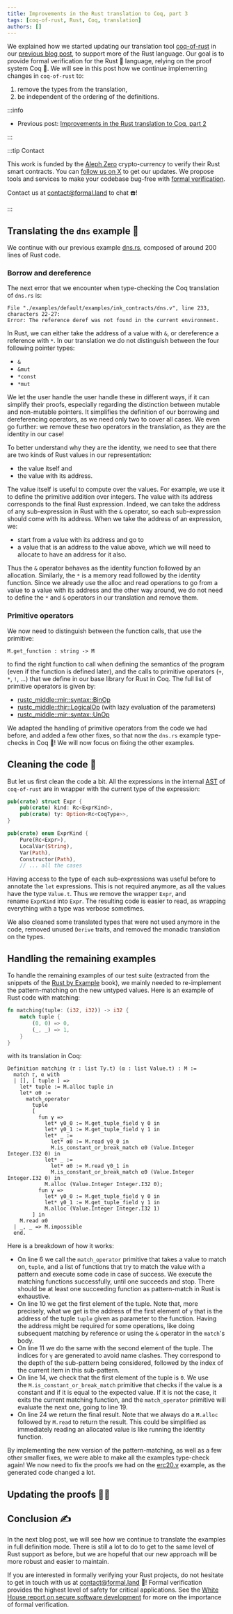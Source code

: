 ```yaml
---
title: Improvements in the Rust translation to Coq, part 3
tags: [coq-of-rust, Rust, Coq, translation]
authors: []
---
```


We explained how we started updating our translation tool [coq-of-rust](https://github.com/formal-land/coq-of-rust) in our [previous blog post](/blog/2024/03/08/improvements-rust-translation-part-2), to support more of the Rust language. Our goal is to provide formal verification for the Rust&nbsp;🦀 language, relying on the proof system Coq&nbsp;🐓. We will see in this post how we continue implementing changes in&nbsp;`coq-of-rust` to:

1. remove the types from the translation,
2. be independent of the ordering of the definitions.

<!-- truncate -->

:::info

- Previous post: [Improvements in the Rust translation to Coq, part 2](/blog/2024/03/08/improvements-rust-translation-part-2)

:::

:::tip Contact

This work is funded by the [Aleph Zero](https://alephzero.org/) crypto-currency to verify their Rust smart contracts. You can [follow us on X](https://twitter.com/LandFoobar) to get our updates. We propose tools and services to make your codebase bug-free with [formal verification](https://en.wikipedia.org/wiki/Formal_verification).

Contact us at&nbsp;[&#099;&#111;&#110;&#116;&#097;&#099;&#116;&#064;formal&#046;&#108;&#097;&#110;&#100;](mailto:contact@formal.land) to chat&nbsp;☎️!

:::

## Translating the `dns` example&nbsp;🚀

We continue with our previous example [dns.rs](https://github.com/formal-land/coq-of-rust/blob/main/examples/ink_contracts/dns.rs), composed of around 200 lines of Rust code.

### Borrow and dereference

The next error that we encounter when type-checking the Coq translation of `dns.rs` is:

```
File "./examples/default/examples/ink_contracts/dns.v", line 233, characters 22-27:
Error: The reference deref was not found in the current environment.
```

In Rust, we can either take the address of a value with&nbsp;`&`, or dereference a reference with&nbsp;`*`. In our translation we do not distinguish between the four following pointer types:

- `&`
- `&mut`
- `*const`
- `*mut`

We let the user handle the user handle these in different ways, if it can simplify their proofs, especially regarding the distinction between mutable and non-mutable pointers. It simplifies the definition of our borrowing and dereferencing operators, as we need only two to cover all cases. We even go further: we remove these two operators in the translation, as they are the identity in our case!

To better understand why they are the identity, we need to see that there are two kinds of Rust values in our representation:

- the value itself and
- the value with its address.

The value itself is useful to compute over the values. For example, we use it to define the primitive addition over integers. The value with its address corresponds to the final Rust expression. Indeed, we can take the address of any sub-expression in Rust with the&nbsp;`&` operator, so each sub-expression should come with its address. When we take the address of an expression, we:

- start from a value with its address and go to
- a value that is an address to the value above, which we will need to allocate to have an address for it also.

Thus the&nbsp;`&` operator behaves as the identity function followed by an allocation. Similarly, the&nbsp;`*` is a memory read followed by the identity function. Since we already use the alloc and read operations to go from a value to a value with its address and the other way around, we do not need to define the&nbsp;`*` and&nbsp;`&` operators in our translation and remove them.

### Primitive operators

We now need to distinguish between the function calls, that use the primitive:

```coq
M.get_function : string -> M
```

to find the right function to call when defining the semantics of the program (even if the function is defined later), and the calls to primitive operators (`+`, `*`, `!`, ...) that we define in our base library for Rust in Coq. The full list of primitive operators is given by:

- [rustc_middle::mir::syntax::BinOp](https://doc.rust-lang.org/beta/nightly-rustc/rustc_middle/mir/syntax/enum.BinOp.html)
- [rustc_middle::thir::LogicalOp](https://doc.rust-lang.org/beta/nightly-rustc/rustc_middle/thir/enum.LogicalOp.html) (with lazy evaluation of the parameters)
- [rustc_middle::mir::syntax::UnOp](https://doc.rust-lang.org/beta/nightly-rustc/rustc_middle/mir/syntax/enum.UnOp.html)

We adapted the handling of primitive operators from the code we had before, and added a few other fixes, so that now the `dns.rs` example type-checks in Coq&nbsp;🎊! We will now focus on fixing the other examples.

## Cleaning the code&nbsp;🧼

But let us first clean the code a bit. All the expressions in the internal [AST](https://en.wikipedia.org/wiki/Abstract_syntax_tree) of `coq-of-rust` are in wrapper with the current type of the expression:

```rust
pub(crate) struct Expr {
    pub(crate) kind: Rc<ExprKind>,
    pub(crate) ty: Option<Rc<CoqType>>,
}

pub(crate) enum ExprKind {
    Pure(Rc<Expr>),
    LocalVar(String),
    Var(Path),
    Constructor(Path),
    // ... all the cases
```

Having access to the type of each sub-expressions was useful before to annotate the&nbsp;`let` expressions. This is not required anymore, as all the values have the type&nbsp;`Value.t`. Thus we remove the wrapper&nbsp;`Expr`, and rename&nbsp;`ExprKind` into&nbsp;`Expr`. The resulting code is easier to read, as wrapping everything with a type was verbose sometimes.

We also cleaned some translated types that were not used anymore in the code, removed unused `Derive` traits, and removed the monadic translation on the types.

## Handling the remaining examples

To handle the remaining examples of our test suite (extracted from the snippets of the [Rust by Example](https://doc.rust-lang.org/rust-by-example/) book), we mainly needed to re-implement the pattern-matching on the new untyped values. Here is an example of Rust code with matching:

```rust
fn matching(tuple: (i32, i32)) -> i32 {
    match tuple {
        (0, 0) => 0,
        (_, _) => 1,
    }
}
```

with its translation in Coq:

```coq showLineNumbers
Definition matching (𝜏 : list Ty.t) (α : list Value.t) : M :=
  match 𝜏, α with
  | [], [ tuple ] =>
    let* tuple := M.alloc tuple in
    let* α0 :=
      match_operator
        tuple
        [
          fun γ =>
            let* γ0_0 := M.get_tuple_field γ 0 in
            let* γ0_1 := M.get_tuple_field γ 1 in
            let* _ :=
              let* α0 := M.read γ0_0 in
              M.is_constant_or_break_match α0 (Value.Integer Integer.I32 0) in
            let* _ :=
              let* α0 := M.read γ0_1 in
              M.is_constant_or_break_match α0 (Value.Integer Integer.I32 0) in
            M.alloc (Value.Integer Integer.I32 0);
          fun γ =>
            let* γ0_0 := M.get_tuple_field γ 0 in
            let* γ0_1 := M.get_tuple_field γ 1 in
            M.alloc (Value.Integer Integer.I32 1)
        ] in
    M.read α0
  | _, _ => M.impossible
  end.
```

Here is a breakdown of how it works:

- On line 6 we call the&nbsp;`match_operator` primitive that takes a value to match on,&nbsp;`tuple`, and a list of functions that try to match the value with a pattern and execute some code in case of success. We execute the matching functions successfully, until one succeeds and stop. There should be at least one succeeding function as pattern-match in Rust is exhaustive.
- On line 10 we get the first element of the tuple. Note that, more precisely, what we get is the address of the first element of&nbsp;`γ` that is the address of the tuple&nbsp;`tuple` given as parameter to the function. Having the address might be required for some operations, like doing subsequent matching by reference or using the&nbsp;`&` operator in the&nbsp;`match`'s body.
- On line 11 we do the same with the second element of the tuple. The indices for&nbsp;`γ` are generated to avoid name clashes. They correspond to the depth of the sub-pattern being considered, followed by the index of the current item in this sub-pattern.
- On line 14, we check that the first element of the tuple is&nbsp;`0`. We use the&nbsp;`M.is_constant_or_break_match` primitive that checks if the value is a constant and if it is equal to the expected value. If it is not the case, it exits the current matching function, and the&nbsp;`match_operator` primitive will evaluate the next one, going to line 19.
- On line 24 we return the final result. Note that we always do a&nbsp;`M.alloc` followed by&nbsp;`M.read` to return the result. This could be simplified as immediately reading an allocated value is like running the identity function.

By implementing the new version of the pattern-matching, as well as a few other smaller fixes, we were able to make all the examples type-check again! We now need to fix the proofs we had on the [erc20.v](https://github.com/formal-land/coq-of-rust/blob/main/CoqOfRust/examples/default/examples/ink_contracts/erc20.v) example, as the generated code changed a lot.

## Updating the proofs&nbsp;👩‍🚀

## Conclusion&nbsp;✍️

In the next blog post, we will see how we continue to translate the examples in full definition mode. There is still a lot to do to get to the same level of Rust support as before, but we are hopeful that our new approach will be more robust and easier to maintain.

If you are interested in formally verifying your Rust projects, do not hesitate to get in touch with us at&nbsp;[&#099;&#111;&#110;&#116;&#097;&#099;&#116;&#064;formal&#046;&#108;&#097;&#110;&#100;](mailto:contact@formal.land)&nbsp;💌! Formal verification provides the highest level of safety for critical applications. See the [White House report on secure software development](https://www.whitehouse.gov/wp-content/uploads/2024/02/Final-ONCD-Technical-Report.pdf) for more on the importance of formal verification.
